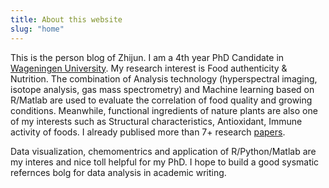 ```yaml
---
title: About this website
slug: "home"
---
```


This is the person blog of Zhijun. I am a 4th year PhD Candidate in [Wageningen University](https://www.wur.nl). My research interest is Food authenticity & Nutrition. The combination of Analysis technology (hyperspectral imaging, isotope analysis, gas mass spectrometry) and Machine learning based on R/Matlab are used to evaluate the correlation of food quality and growing conditions. Meanwhile, functional ingredients of nature plants are also one of my interests such as Structural characteristics, Antioxidant, Immune activity of foods. I already publised more than 7+ research [papers](https://www.researchgate.net/profile/Zhijun-Wang-18). 

Data visualization, chemomentrics and application of R/Python/Matlab are my interes and nice toll helpful for my PhD. I hope to build a good sysmatic refernces bolg for data analysis in academic writing. 